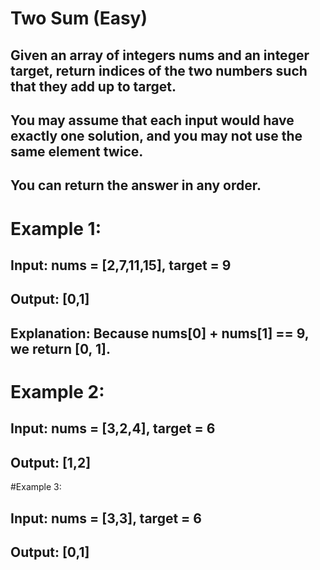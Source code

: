 # Two Sum (Easy)

## Given an array of integers nums and an integer target, return indices of the two numbers such that they add up to target.
## You may assume that each input would have exactly one solution, and you may not use the same element twice.
## You can return the answer in any order.

# Example 1:
## Input: nums = [2,7,11,15], target = 9
## Output: [0,1]
## Explanation: Because nums[0] + nums[1] == 9, we return [0, 1].

# Example 2:
## Input: nums = [3,2,4], target = 6
## Output: [1,2]

#Example 3:
## Input: nums = [3,3], target = 6
## Output: [0,1]
